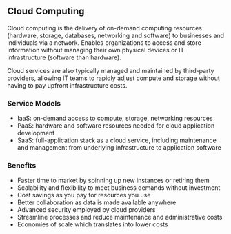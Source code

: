 ## Cloud Computing

Cloud computing is the delivery of on-demand computing resources (hardware, storage, databases, networking and software) to businesses and individuals via a network. Enables organizations to access and store information without managing their own physical devices or IT infrastructure (software than hardware).

Cloud services are also typically managed and maintained by third-party providers, allowing IT teams to rapidly adjust compute and storage without having to pay upfront infrastructure costs.

### Service Models

- IaaS: on-demand access to compute, storage, networking resources
- PaaS: hardware and software resources needed for cloud application development
- SaaS: full-application stack as a cloud service, including maintenance and management from underlying infrastructure to application software

### Benefits

- Faster time to market by spinning up new instances or retiring them
- Scalability and flexibility to meet business demands without investment
- Cost savings as you pay for resources you use
- Better collaboration as data is made available anywhere
- Advanced security employed by cloud providers
- Streamline processes and reduce maintenance and administrative costs
- Economies of scale which translates into lower costs
